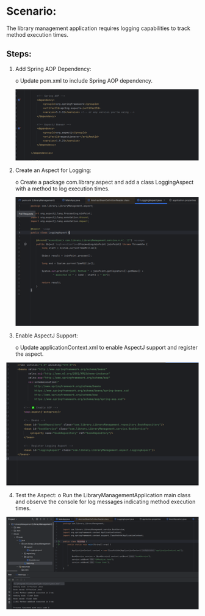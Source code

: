 # Scenario: 
The library management application requires logging capabilities to track method execution times.
## Steps:

1.	Add Spring AOP Dependency:

     o	Update pom.xml to include Spring AOP dependency.
  
    ![alt text](IMG/image.png)
2.	Create an Aspect for Logging:

     o	Create a package com.library.aspect and add a class LoggingAspect with a method to log execution times.

     ![alt text](IMG/image-1.png)

3.	Enable AspectJ Support:

      o	Update applicationContext.xml to enable AspectJ support and register the aspect.

![alt text](IMG/image-2.png)

4.	Test the Aspect:
    o	Run the LibraryManagementApplication main class and observe the console for log messages indicating method execution times.

![alt text](IMG/image-3.png)